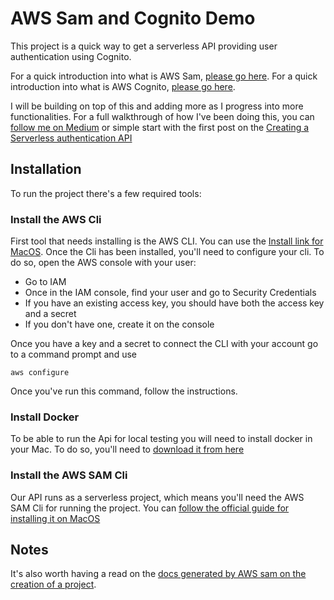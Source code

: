 # AWS Sam and Cognito Demo

This project is a quick way to get a serverless API providing user authentication using Cognito. 

For a quick introduction into what is AWS Sam, [please go here](https://aws.amazon.com/serverless/sam/).
For a quick introduction into what is AWS Cognito, [please go here](https://aws.amazon.com/cognito/).

I will be building on top of this and adding more as I progress into more functionalities. For a full walkthrough of how I've been doing this, you can [follow me on Medium](https://medium.com/@david.conde.marin) or simple start with the first post on the [Creating a Serverless authentication API](https://medium.com/dcms-blog/creating-a-serverless-authentication-api-part-1-86f65a6e9efc)

## Installation 

To run the project there's a few required tools:

### Install the AWS Cli
First tool that needs installing is the AWS CLI. You can use the [Install link for MacOS](https://docs.aws.amazon.com/cli/latest/userguide/install-cliv2-macOS.html). Once the Cli has been installed, you'll need to configure your cli. To do so, open the AWS console with your user:

 - Go to IAM
 - Once in the IAM console, find your user and go to Security Credentials
 - If you have an existing access key, you should have both the access key and a secret
 - If you don't have one, create it on the console

Once you have a key and a secret to connect the CLI with your account go to a command prompt and use

```
aws configure
```

Once you've run this command, follow the instructions.

### Install Docker

To be able to run the Api for local testing you will need to install docker in your Mac. To do so, you'll need to [download it from here](https://docs.docker.com/docker-for-mac/install/)

### Install the AWS SAM Cli

Our API runs as a serverless project, which means you'll need the AWS SAM Cli for running the project. You can [follow the official guide for installing it on MacOS](https://docs.aws.amazon.com/serverless-application-model/latest/developerguide/serverless-sam-cli-install-mac.html)

## Notes

It's also worth having a read on the [docs generated by AWS sam on the creation of a project](/aws-sam-readme.md). 